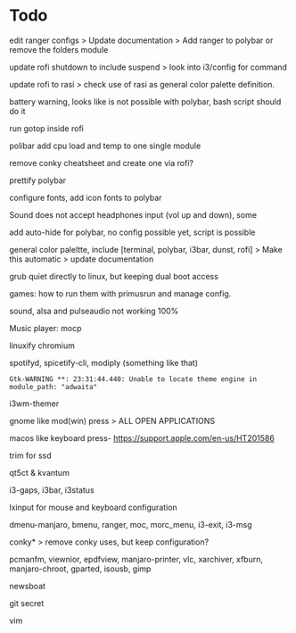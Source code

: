 # Todo

edit ranger configs > Update documentation > Add ranger to polybar or remove the folders module

update rofi shutdown to include suspend > look into i3/config for command

update rofi to rasi > check use of rasi as general color palette definition. 

battery warning, looks like is not possible with polybar, bash script should do it

run gotop inside rofi

polibar add cpu load and temp to one single module

remove conky cheatsheet and create one via rofi?

prettify polybar

configure fonts, add icon fonts to polybar 

Sound does not accept headphones input (vol up and down), some 

add auto-hide for polybar, no config possible yet, script is possible

general color paleltte, include [terminal, polybar, i3bar, dunst, rofi] > Make this automatic > update documentation

grub quiet directly to linux, but keeping dual boot access

games: how to run them with primusrun and manage config.

sound, alsa and pulseaudio not working 100%

Music player: mocp

linuxify chromium

spotifyd, spicetify-cli, modiply (something like that)

`Gtk-WARNING **: 23:31:44.440: Unable to locate theme engine in module_path: "adwaita"`

i3wm-themer

gnome like mod(win) press > ALL OPEN APPLICATIONS

macos like keyboard press- https://support.apple.com/en-us/HT201586

trim for ssd

qt5ct & kvantum

i3-gaps, i3bar, i3status

lxinput for mouse and keyboard configuration

dmenu-manjaro, bmenu, ranger, moc, morc_menu, i3-exit, i3-msg

conky* > remove conky uses, but keep configuration?

pcmanfm, viewnior, epdfview, manjaro-printer, vlc, xarchiver, xfburn, manjaro-chroot, gparted, isousb, gimp

newsboat

git secret

vim

